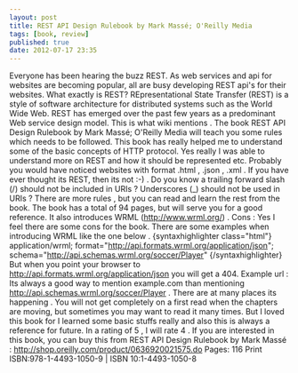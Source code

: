 ```yaml
---
layout: post
title: REST API Design Rulebook by Mark Massé; O'Reilly Media
tags: [book, review]
published: true
date: 2012-07-17 23:35
---
```

Everyone has been hearing the buzz REST. As web services and api for websites are becoming popular, all are busy developing REST api's for their websites. What exactly is REST? REpresentational State Transfer (REST) is a style of software architecture for distributed systems such as the World Wide Web. REST has emerged over the past few years as a predominant Web service design model. This is what wiki mentions . The book REST API Design Rulebook by Mark Massé; O'Reilly Media will teach you some rules which needs to be followed. This book has really helped me to understand some of the basic concepts of HTTP protocol. Yes really I was able to understand more on REST and how it should be represented etc. Probably you would have noticed websites with format .html , .json , .xml . If you have ever thought its REST, then its not :-) . Do you know a trailing forward slash (/) should not be included in URIs ? Underscores (\_) should not be used in URIs ? There are more rules , but you can read and learn the rest from the book. The book has a total of 94 pages, but will serve you for a good reference. It also introduces WRML (http://www.wrml.org/) . Cons : Yes I feel there are some cons for the book. There are some examples when introducing WRML like the one below . {syntaxhighlighter class="html"} application/wrml; format="http://api.formats.wrml.org/application/json"; schema="http://api.schemas.wrml.org/soccer/Player" {/syntaxhighlighter} But when you point your browser to http://api.formats.wrml.org/application/json you will get a 404. Example url : Its always a good way to mention example.com than mentioning http://api.schemas.wrml.org/soccer/Player . There are at many places its happening . You will not get completely on a first read when the chapters are moving, but sometimes you may want to read it many times. But I loved this book for I learned some basic stuffs really and also this is always a reference for future. In a rating of 5 , I will rate 4 . If you are interested in this book, you can buy this from REST API Design Rulebook by Mark Massé : http://shop.oreilly.com/product/0636920021575.do Pages: 116 Print ISBN:978-1-4493-1050-9 | ISBN 10:1-4493-1050-8  
